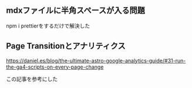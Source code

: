 ## mdxファイルに半角スペースが入る問題

npm i prettierをするだけで解決した

## Page Transitionとアナリティクス

https://daniel.es/blog/the-ultimate-astro-google-analytics-guide/#31-run-the-ga4-scripts-on-every-page-change

この記事を参考にした

